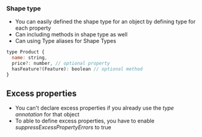 ### Shape type 

* You can easily defined the shape type for an object by defining type for each property
* Can including methods in shape type as well 
* Can using Type aliases for Shape Types 
```Javascript
type Product {
  name: string,
  price?: number, // optional property
  hasFeature?(Feature): boolean // optional method
}
```

## Excess properties

* You can't declare excess properties if you already use the *type annotation* for that object 
* To able to define excess properties, you have to enable *suppressExcessPropertyErrors* to true
